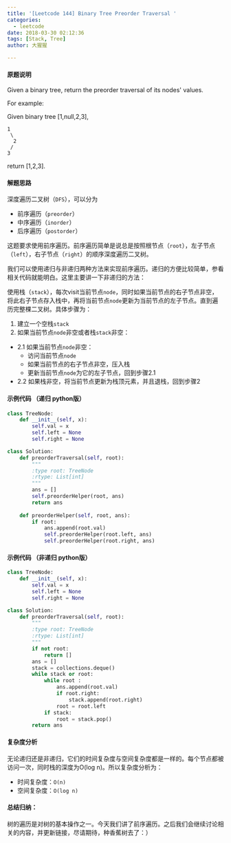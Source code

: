 ```yaml
---
title: '[Leetcode 144] Binary Tree Preorder Traversal '
categories:
  - leetcode
date: 2018-03-30 02:12:36
tags: [Stack, Tree]
author: 大猩猩

---
```

#### 原题说明
Given a binary tree, return the preorder traversal of its nodes' values.

For example:

Given binary tree [1,null,2,3],
   
    1   
     \
	  2
	 /
    3
   
return [1,2,3].

#### 解题思路
深度遍历二叉树（`DFS`），可以分为

 - 前序遍历（`preorder`）
 - 中序遍历（`inorder`）
 - 后序遍历（`postorder`）

这题要求使用前序遍历。前序遍历简单是说总是按照根节点（`root`），左子节点（`left`），右子节点（`right`）的顺序深度遍历二叉树。

我们可以使用递归与非递归两种方法来实现前序遍历。递归的方便比较简单，参看相关代码就能明白。这里主要讲一下非递归的方法：

使用栈（`stack`），每次visit当前节点`node`，同时如果当前节点的右子节点非空，将此右子节点存入栈中，再将当前节点`node`更新为当前节点的左子节点。直到遍历完整棵二叉树。具体步骤为：

1. 建立一个空栈`stack`
2. 如果当前节点`node`非空或者栈`stack`非空：
  - 2.1 如果当前节点`node`非空：
    - 访问当前节点`node`
	- 如果当前节点的右子节点非空，压入栈
	- 更新当前节点`node`为它的左子节点，回到步骤2.1 
  - 2.2 如果栈非空，将当前节点更新为栈顶元素，并且退栈，回到步骤2



#### 示例代码 （递归 python版）

```python
class TreeNode:
    def __init__(self, x):
        self.val = x
        self.left = None
        self.right = None

class Solution:
    def preorderTraversal(self, root):
        """
        :type root: TreeNode
        :rtype: List[int]
        """
        ans = []
        self.preorderHelper(root, ans)
        return ans
    
    def preorderHelper(self, root, ans):
        if root:
            ans.append(root.val)
            self.preorderHelper(root.left, ans)
            self.preorderHelper(root.right, ans)
```

#### 示例代码 （非递归 python版）

```python
class TreeNode:
    def __init__(self, x):
        self.val = x
        self.left = None
        self.right = None

class Solution:
    def preorderTraversal(self, root):
        """
        :type root: TreeNode
        :rtype: List[int]
        """
        if not root:
            return []
        ans = []
        stack = collections.deque()
        while stack or root:
            while root :
                ans.append(root.val)
                if root.right:
                    stack.append(root.right)
                root = root.left
            if stack:
                root = stack.pop()
        return ans
```
#### 复杂度分析
无论递归还是非递归，它们的时间复杂度与空间复杂度都是一样的。每个节点都被访问一次，同时栈的深度为O(log n)。所以复杂度分析为：

- 时间复杂度：`O(n)`
- 空间复杂度：`O(log n)`

#### 总结归纳：
树的遍历是对树的基本操作之一。今天我们讲了前序遍历。之后我们会继续讨论相关的内容，并更新链接，尽请期待，种香蕉树去了：）